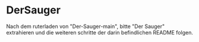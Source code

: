 # DerSauger

Nach dem ruterladen von "Der-Sauger-main", bitte "Der Sauger" extrahieren und die weiteren schritte der darin befindlichen README folgen. 
